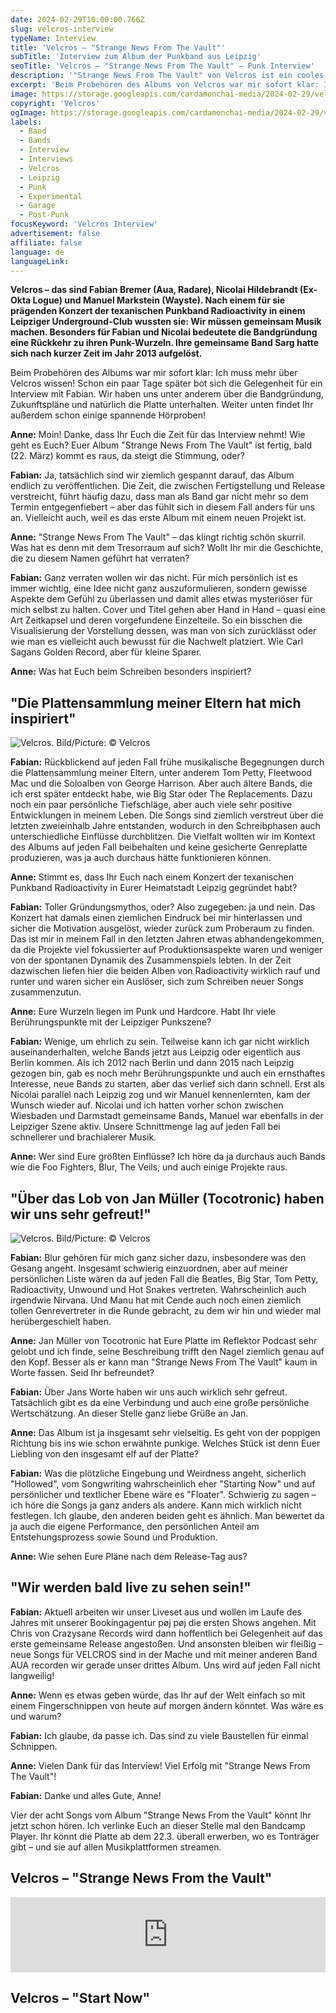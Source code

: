 ```yaml
---
date: 2024-02-29T10:00:00.766Z
slug: velcros-interview
typeName: Interview
title: 'Velcros – "Strange News From The Vault"'
subTitle: 'Interview zum Album der Punkband aus Leipzig'
seoTitle: 'Velcros – "Strange News From The Vault" – Punk Interview'
description: '"Strange News From The Vault" von Velcros ist ein cooles Punk-Album, dass Ihr auf jeden Fall hören solltet! Lest jetzt mein Interview mit Band Member Fabian Bremer!'
excerpt: 'Beim Probehören des Albums von Velcros war mir sofort klar: Ich muss mehr über diese Band erfahren! Schon ein paar Tage später bot sich die Gelegenheit für ein Interview mit Fabian. Wir haben uns unter anderem über die Bandgründung, Zukunftspläne und natürlich die Entstehung von "Strange News From The Vault" unterhalten.'
image: https://storage.googleapis.com/cardamonchai-media/2024-02-29/velcros-interview-jpg-imagine-181818_56423f_1024_768/640.webp
copyright: 'Velcros'
ogImage: https://storage.googleapis.com/cardamonchai-media/2024-02-29/velcros-interview-og-jpg-imagine-282828_2c2220_1200_628/640.webp
labels:
  - Band
  - Bands
  - Interview
  - Interviews
  - Velcros
  - Leipzig
  - Punk
  - Experimental
  - Garage
  - Post-Punk
focusKeyword: 'Velcros Interview'
advertisement: false
affiliate: false
language: de
languageLink:
---
```


**Velcros – das sind Fabian Bremer (Aua, Radare), Nicolai Hildebrandt (Ex-Okta Logue) und Manuel Markstein (Wayste). Nach einem für sie prägenden Konzert der texanischen Punkband Radioactivity in einem Leipziger Underground-Club wussten sie: Wir müssen gemeinsam Musik machen. Besonders für Fabian und Nicolai bedeutete die Bandgründung eine Rückkehr zu ihren Punk-Wurzeln. Ihre gemeinsame Band Sarg hatte sich nach kurzer Zeit im Jahr 2013 aufgelöst.**

Beim Probehören des Albums war mir sofort klar: Ich muss mehr über Velcros wissen! Schon ein paar Tage später bot sich die Gelegenheit für ein Interview mit Fabian. Wir haben uns unter anderem über die Bandgründung, Zukunftspläne und natürlich die Platte unterhalten. Weiter unten findet Ihr außerdem schon einige spannende Hörproben!

**Anne:** Moin! Danke, dass Ihr Euch die Zeit für das Interview nehmt! Wie geht es Euch? Euer Album "Strange News From The Vault" ist fertig, bald (22. März) kommt es raus, da steigt die Stimmung, oder?

**Fabian:** Ja, tatsächlich sind wir ziemlich gespannt darauf, das Album endlich zu veröffentlichen. Die Zeit, die zwischen Fertigstellung und Release verstreicht, führt häufig dazu, dass man als Band gar nicht mehr so dem Termin entgegenfiebert – aber das fühlt sich in diesem Fall anders für uns an. Vielleicht auch, weil es das erste Album mit einem neuen Projekt ist.

**Anne:** "Strange News From The Vault" – das klingt richtig schön skurril. Was hat es denn mit dem Tresorraum auf sich? Wollt Ihr mir die Geschichte, die zu diesem Namen geführt hat verraten?

**Fabian:** Ganz verraten wollen wir das nicht. Für mich persönlich ist es immer wichtig, eine Idee nicht ganz auszuformulieren, sondern gewisse Aspekte dem Gefühl zu überlassen und damit alles etwas mysteriöser für mich selbst zu halten. Cover und Titel gehen aber Hand in Hand – quasi eine Art Zeitkapsel und deren vorgefundene Einzelteile. So ein bisschen die Visualisierung der Vorstellung dessen, was man von sich zurücklässt oder wie man es vielleicht auch bewusst für die Nachwelt platziert. Wie Carl Sagans Golden Record, aber für kleine Sparer.

**Anne:** Was hat Euch beim Schreiben besonders inspiriert?

## "Die Plattensammlung meiner Eltern hat mich inspiriert"

![Velcros. Bild/Picture: © Velcros](https://storage.googleapis.com/cardamonchai-media/2024-02-29/velcros-strange-news-promo-2024-e-color-high-jpg-imagine-281818_482724_640_800/640.webp 'Velcros. Bild/Picture: © Velcros')

**Fabian:** Rückblickend auf jeden Fall frühe musikalische Begegnungen durch die Plattensammlung meiner Eltern, unter anderem Tom Petty, Fleetwood Mac und die Soloalben von George Harrison. Aber auch ältere Bands, die ich erst später entdeckt habe, wie Big Star oder The Replacements. Dazu noch ein paar persönliche Tiefschläge, aber auch viele sehr positive Entwicklungen in meinem Leben. Die Songs sind ziemlich verstreut über die letzten zweieinhalb Jahre entstanden, wodurch in den Schreibphasen auch unterschiedliche Einflüsse durchblitzen. Die Vielfalt wollten wir im Kontext des Albums auf jeden Fall beibehalten und keine gesicherte Genreplatte produzieren, was ja auch durchaus hätte funktionieren können.

**Anne:** Stimmt es, dass Ihr Euch nach einem Konzert der texanischen Punkband Radioactivity in Eurer Heimatstadt Leipzig gegründet habt?

**Fabian:** Toller Gründungsmythos, oder? Also zugegeben: ja und nein. Das Konzert hat damals einen ziemlichen Eindruck bei mir hinterlassen und sicher die Motivation ausgelöst, wieder zurück zum Proberaum zu finden. Das ist mir in meinem Fall in den letzten Jahren etwas abhandengekommen, da die Projekte viel fokussierter auf Produktionsaspekte waren und weniger von der spontanen Dynamik des Zusammenspiels lebten. In der Zeit dazwischen liefen hier die beiden Alben von Radioactivity wirklich rauf und runter und waren sicher ein Auslöser, sich zum Schreiben neuer Songs zusammenzutun.

**Anne:** Eure Wurzeln liegen im Punk und Hardcore. Habt Ihr viele Berührungspunkte mit der Leipziger Punkszene?

**Fabian:** Wenige, um ehrlich zu sein. Teilweise kann ich gar nicht wirklich auseinanderhalten, welche Bands jetzt aus Leipzig oder eigentlich aus Berlin kommen. Als ich 2012 nach Berlin und dann 2015 nach Leipzig gezogen bin, gab es noch mehr Berührungspunkte und auch ein ernsthaftes Interesse, neue Bands zu starten, aber das verlief sich dann schnell. Erst als Nicolai parallel nach Leipzig zog und wir Manuel kennenlernten, kam der Wunsch wieder auf. Nicolai und ich hatten vorher schon zwischen Wiesbaden und Darmstadt gemeinsame Bands, Manuel war ebenfalls in der Leipziger Szene aktiv. Unsere Schnittmenge lag auf jeden Fall bei schnellerer und brachialerer Musik.

**Anne:** Wer sind Eure größten Einflüsse? Ich höre da ja durchaus auch Bands wie die Foo Fighters, Blur, The Veils, und auch einige Projekte raus.

## "Über das Lob von Jan Müller (Tocotronic) haben wir uns sehr gefreut!"

![Velcros. Bild/Picture: © Velcros](https://storage.googleapis.com/cardamonchai-media/2024-02-29/velcros1700128483255016-jpg-imagine-f8f8e8_b7b6b2_440_440/640.webp 'Velcros. Bild/Picture: © Velcros')

**Fabian:** Blur gehören für mich ganz sicher dazu, insbesondere was den Gesang angeht. Insgesamt schwierig einzuordnen, aber auf meiner persönlichen Liste wären da auf jeden Fall die Beatles, Big Star, Tom Petty, Radioactivity, Unwound und Hot Snakes vertreten. Wahrscheinlich auch irgendwie Nirvana. Und Manu hat mit Cende auch noch einen ziemlich tollen Genrevertreter in die Runde gebracht, zu dem wir hin und wieder mal herübergeschielt haben.

**Anne:** Jan Müller von Tocotronic hat Eure Platte im Reflektor Podcast sehr gelobt und ich finde, seine Beschreibung trifft den Nagel ziemlich genau auf den Kopf. Besser als er kann man "Strange News From The Vault" kaum in Worte fassen. Seid Ihr befreundet?

**Fabian:** Über Jans Worte haben wir uns auch wirklich sehr gefreut. Tatsächlich gibt es da eine Verbindung und auch eine große persönliche Wertschätzung. An dieser Stelle ganz liebe Grüße an Jan.

**Anne:** Das Album ist ja insgesamt sehr vielseitig. Es geht von der poppigen Richtung bis ins wie schon erwähnte punkige. Welches Stück ist denn Euer Liebling von den insgesamt elf auf der Platte?

**Fabian:** Was die plötzliche Eingebung und Weirdness angeht, sicherlich "Hollowed", vom Songwriting wahrscheinlich eher "Starting Now" und auf persönlicher und textlicher Ebene wäre es "Floater". Schwierig zu sagen – ich höre die Songs ja ganz anders als andere. Kann mich wirklich nicht festlegen. Ich glaube, den anderen beiden geht es ähnlich. Man bewertet da ja auch die eigene Performance, den persönlichen Anteil am Entstehungsprozess sowie Sound und Produktion.

**Anne:** Wie sehen Eure Pläne nach dem Release-Tag aus?

## "Wir werden bald live zu sehen sein!"

**Fabian:** Aktuell arbeiten wir unser Liveset aus und wollen im Laufe des Jahres mit unserer Bookingagentur pøj pøj die ersten Shows angehen. Mit Chris von Crazysane Records wird dann hoffentlich bei Gelegenheit auf das erste gemeinsame Release angestoßen. Und ansonsten bleiben wir fleißig – neue Songs für VELCROS sind in der Mache und mit meiner anderen Band AUA recorden wir gerade unser drittes Album. Uns wird auf jeden Fall nicht langweilig!

**Anne:** Wenn es etwas geben würde, das Ihr auf der Welt einfach so mit einem Fingerschnippen von heute auf morgen ändern könntet. Was wäre es und warum?

**Fabian:** Ich glaube, da passe ich. Das sind zu viele Baustellen für einmal Schnippen.

**Anne:** Vielen Dank für das Interview! Viel Erfolg mit "Strange News From The Vault"!

**Fabian:** Danke und alles Gute, Anne!

Vier der acht Songs vom Album "Strange News From the Vault" könnt Ihr jetzt schon hören. Ich verlinke Euch an dieser Stelle mal den Bandcamp Player. Ihr könnt die Platte ab dem 22.3. überall erwerben, wo es Tonträger gibt – und sie auf allen Musikplattformen streamen.

## Velcros – "Strange News From the Vault"

<iframe
  style="border: 0; width: 100%; height: 120px;"
  src="https://bandcamp.com/EmbeddedPlayer/album=4212572907/size=large/bgcol=ffffff/linkcol=0687f5/tracklist=false/artwork=small/transparent=true/"
  seamless
>
  <a href="https://velcros.bandcamp.com/album/strange-news-from-the-vault-2">
    Strange News From the Vault by VELCROS
  </a>
</iframe>

## Velcros – "Start Now"

<YouTube id="FrsMUzIJ0Hg" />
